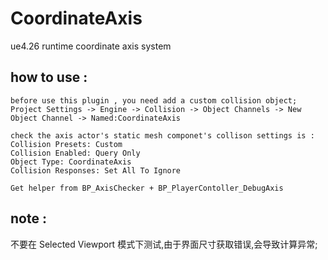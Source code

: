 # CoordinateAxis
ue4.26 runtime coordinate axis system

## how to use :

```
before use this plugin , you need add a custom collision object;
Project Settings -> Engine -> Collision -> Object Channels -> New Object Channel -> Named:CoordinateAxis
```

```
check the axis actor's static mesh componet's collison settings is :
Collision Presets: Custom
Collision Enabled: Query Only
Object Type: CoordinateAxis
Collision Responses: Set All To Ignore
```

```
Get helper from BP_AxisChecker + BP_PlayerContoller_DebugAxis
```
## note :
不要在 Selected Viewport 模式下测试,由于界面尺寸获取错误,会导致计算异常;

